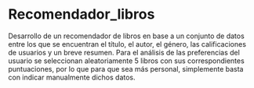 # Recomendador_libros
Desarrollo de un recomendador de libros en base a un conjunto de datos entre los que se encuentran el título, el autor, el género, las calificaciones de usuarios y un breve resumen.
Para el análisis de las preferencias del usuario se seleccionan aleatoriamente 5 libros con sus correspondientes puntuaciones, por lo que para que sea más personal, simplemente basta con indicar manualmente dichos datos.
